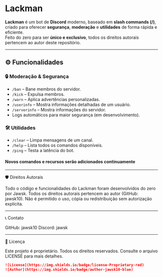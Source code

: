 # Lackman

**Lackman** é um bot de **Discord** moderno, baseado em **slash commands (/)**, criado para oferecer **segurança**, **moderação** e **utilidades** de forma rápida e eficiente.  
Feito do zero para ser **único e exclusivo**, todos os direitos autorais pertencem ao autor deste repositório.

---

## ⚙️ Funcionalidades

### 🔒 Moderação & Segurança

- `/ban` – Bane membros do servidor.
- `/kick` – Expulsa membros.
- `/warn` – Aplica advertências personalizadas.
- `/userinfo` – Mostra informações detalhadas de um usuário.
- `/serverinfo` – Mostra informações do servidor.
- Logs automáticos para maior segurança (em desenvolvimento).

### 🛠️ Utilidades

- `/clear` – Limpa mensagens de um canal.
- `/help` – Lista todos os comandos disponíveis.
- `/ping` – Testa a latência do bot.

#### Novos comandos e recursos serão adicionados continuamente

---

🛡️ Direitos Autorais

Todo o código e funcionalidades do Lackman foram desenvolvidos do zero por Jawsk.
Todos os direitos autorais pertencem ao autor (GitHub: jawsk10).
Não é permitido o uso, cópia ou redistribuição sem autorização explícita.

---
📞 Contato

GitHub: jawsk10
Discord: jawsk

---
📜 Licença

Este projeto é proprietário.
Todos os direitos reservados.
Consulte o arquivo LICENSE para mais detalhes.

```markdown
![License](https://img.shields.io/badge/license-Proprietary-red)
![Author](https://img.shields.io/badge/author-jawsk10-blue)